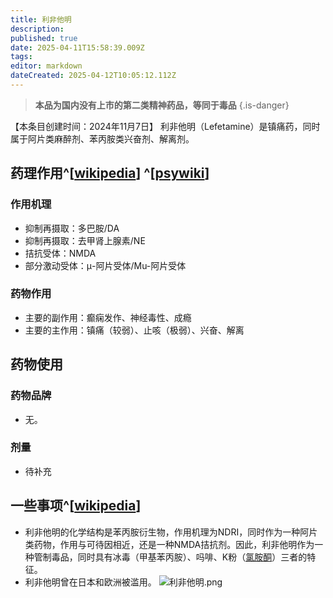 ```yaml
---
title: 利非他明
description: 
published: true
date: 2025-04-11T15:58:39.009Z
tags: 
editor: markdown
dateCreated: 2025-04-12T10:05:12.112Z
---
```


> **本品为国内没有上市的第二类精神药品，等同于毒品**
{.is-danger}

【本条目创建时间：2024年11月7日】
利非他明（Lefetamine）是镇痛药，同时属于阿片类麻醉剂、苯丙胺类兴奋剂、解离剂。
## 药理作用^[[wikipedia](https://en.wikipedia.org/wiki/Lefetamine)] ^[[psywiki](https://psychonautwiki.org/wiki/Talk:Lefetamine)]
### 作用机理
- 抑制再摄取：多巴胺/DA
- 抑制再摄取：去甲肾上腺素/NE
- 拮抗受体：NMDA
- 部分激动受体：μ-阿片受体/Mu-阿片受体
### 药物作用
- 主要的副作用：癫痫发作、神经毒性、成瘾
- 主要的主作用：镇痛（较弱）、止咳（极弱）、兴奋、解离
## 药物使用
### 药物品牌
- 无。
### 剂量
- 待补充
## 一些事项^[[wikipedia](https://en.wikipedia.org/wiki/Lefetamine)]
- 利非他明的化学结构是苯丙胺衍生物，作用机理为NDRI，同时作为一种阿片类药物，作用与可待因相近，还是一种NMDA拮抗剂。因此，利非他明作为一种管制毒品，同时具有冰毒（甲基苯丙胺）、吗啡、K粉（[氯胺酮](/drug/NMDA抗抑郁)）三者的特征。
- 利非他明曾在日本和欧洲被滥用。
![利非他明.png](/imgs/利非他明.png)
